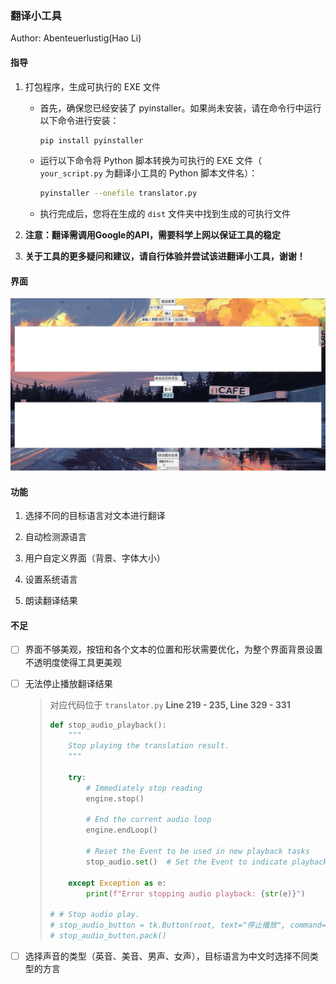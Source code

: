 ### 翻译小工具

Author: Abenteuerlustig(Hao Li)



#### 指导

1. 打包程序，生成可执行的 EXE 文件

   - 首先，确保您已经安装了 pyinstaller。如果尚未安装，请在命令行中运行以下命令进行安装：

     ```bash
     pip install pyinstaller
     ```

   - 运行以下命令将 Python 脚本转换为可执行的 EXE 文件（ `your_script.py` 为翻译小工具的 Python 脚本文件名）：

     ```bash
     pyinstaller --onefile translator.py
     ```

   - 执行完成后，您将在生成的 `dist` 文件夹中找到生成的可执行文件

2. **注意：翻译需调用Google的API，需要科学上网以保证工具的稳定**

3. **关于工具的更多疑问和建议，请自行体验并尝试该进翻译小工具，谢谢！**



#### 界面

<img src="\assets\translator.jpg" style="zoom:50%;" />



#### 功能

1. 选择不同的目标语言对文本进行翻译

2. 自动检测源语言

3. 用户自定义界面（背景、字体大小）

4. 设置系统语言

5. 朗读翻译结果

   

#### 不足

- [ ] 界面不够美观，按钮和各个文本的位置和形状需要优化，为整个界面背景设置不透明度使得工具更美观

- [ ] 无法停止播放翻译结果

  > 对应代码位于 `translator.py` **Line 219 - 235, Line 329 - 331**
  >
  > ```py
  > def stop_audio_playback():
  >     """
  >     Stop playing the translation result.
  >     """
  > 
  >     try:
  >         # Immediately stop reading
  >         engine.stop()
  > 
  >         # End the current audio loop
  >         engine.endLoop()
  > 
  >         # Reset the Event to be used in new playback tasks
  >         stop_audio.set()  # Set the Event to indicate playback stop
  > 
  >     except Exception as e:
  >         print(f"Error stopping audio playback: {str(e)}")
  > 
  > # # Stop audio play.
  > # stop_audio_button = tk.Button(root, text="停止播放", command=stop_audio_playback)
  > # stop_audio_button.pack()
  > ```

- [ ] 选择声音的类型（英音、美音、男声、女声），目标语言为中文时选择不同类型的方言

